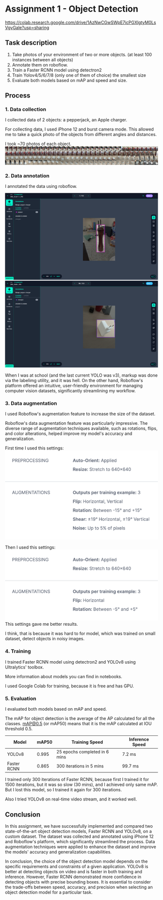 # Assignment 1 - Object Detection

https://colab.research.google.com/drive/1AzNwCGwSWpE7icPGXlgtyM0LsVgyGale?usp=sharing

## Task description
1. Take photos of your environment of two or more objects. (at least 100 instances between all objects)
2. Annotate them on roboflow.
3. Train a Faster RCNN model using detectron2
4. Train Yolov4/5/6/7/8 (only one of them of choice) the smallest size
5. Evaluate both models based on mAP and speed and size.

## Process
### 1. Data collection
I collected data of 2 objects: a pepperjack, an Apple charger.

For collecting data, I used iPhone 12 and burst camera mode. 
This allowed me to take a quick photo of the objects from different angles and distances.

I took ~70 photos of each object.
![](readme_assests/gallery.png)

### 2. Data annotation
I annotated the data using roboflow.

![](readme_assests/roboflow1.png)
![](readme_assests/roboflow2.png)

When I was at school (and the last current YOLO was v3), markup was done via the labelimg utility, and it was hell. On the other hand, Roboflow's platform offered an intuitive, user-friendly environment for managing computer vision datasets, significantly streamlining my workflow.

### 3. Data augmentation
I used Roboflow's augmentation feature to increase the size of the dataset.

Roboflow's data augmentation feature was particularly impressive. The diverse range of augmentation techniques available, such as rotations, flips, and color alterations, helped improve my model's accuracy and generalization.

First time I used this settings:
![](readme_assests/aug1.png)

Then I used this settings:
![](readme_assests/aug2.png)
This settings gave me better results.

I think, that is because it was hard to for model, which was trained on small dataset, detect objects in noisy images.

### 4. Training
I trained Faster RCNN model using detectron2 and YOLOv8 using Ultralytics' toolbox.

More information about models you can find in notebooks.

I used Google Colab for training, because it is free and has GPU.

### 5. Evaluation
I evaluated both models based on mAP and speed.

The mAP for object detection is the average of the AP calculated for all the classes. mAP@0.5 (or mAP50) means that it is the mAP calculated at IOU threshold 0.5.

| Model | mAP50 | Training Speed | Inference Speed |
| --- | --- | --- | --- |
| YOLOv8 | 0.995 | 25 epochs completed in 6 mins | 7.2 ms |
| Faster RCNN | 0.865 | 300 iterations in 5 mins | 99.7 ms |

I trained only 300 iterations of Faster RCNN, because first I trained it for 1500 iterations, but it was so slow (30 mins), and I achieved only same mAP. But I lost this model, so I trained it again for 300 iterations.

Also I tried YOLOv8 on real-time video stream, and it worked well.

## Conclusion
In this assignment, we have successfully implemented and compared two state-of-the-art object detection models, Faster RCNN and YOLOv8, on a custom dataset. The dataset was collected and annotated using iPhone 12 and Roboflow's platform, which significantly streamlined the process. Data augmentation techniques were applied to enhance the dataset and improve the models' accuracy and generalization capabilities.

In conclusion, the choice of the object detection model depends on the specific requirements and constraints of a given application. YOLOv8 is better at detecting objects on video and is faster in both training and inference. However, Faster RCNN demonstrated more confidence in detecting objects with precise bounding boxes. It is essential to consider the trade-offs between speed, accuracy, and precision when selecting an object detection model for a particular task.
